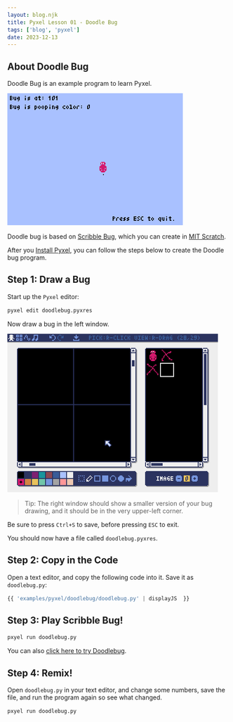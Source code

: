 ```yaml
---
layout: blog.njk
title: Pyxel Lesson 01 - Doodle Bug
tags: ['blog', 'pyxel']
date: 2023-12-13
---
```


## About Doodle Bug

Doodle Bug is an example program to learn Pyxel.

![an animation of doodle bug](/img/pyxel/doodlebug.gif)

Doodle bug is based on [Scribble Bug](https://github.com/edthedev/scratch_lessons/blob/master/ScribbleBug.md), which you can create in [MIT Scratch](https://scratch.mit.edu/projects/editor/).

After you [Install Pyxel](https://github.com/kitao/pyxel#how-to-install), you can follow the steps below to create the Doodle bug program.

## Step 1: Draw a Bug

Start up the `Pyxel` editor:

```sh
pyxel edit doodlebug.pyxres
```

Now draw a bug in the left window.

![drawing a bug in Pyxel](/img/pyxel/draw_bug.gif)

> Tip: The right window should show a smaller version of your bug drawing, and it should be in the very upper-left corner.

Be sure to press `Ctrl+S` to save, before pressing `ESC` to exit.

You should now have a file called `doodlebug.pyxres`.

## Step 2: Copy in the Code

Open a text editor, and copy the following code into it. Save it as `doodlebug.py`:

```python
{{ 'examples/pyxel/doodlebug/doodlebug.py' | displayJS  }}
```

## Step 3: Play Scribble Bug!

```sh
pxyel run doodlebug.py
```

You can also [click here to try Doodlebug](/examples/pyxel/doodlebug.html).

## Step 4: Remix!

Open `doodlebug.py` in your text editor, and change some numbers, save the file, and run the program again so see what changed.

```sh
pxyel run doodlebug.py
```